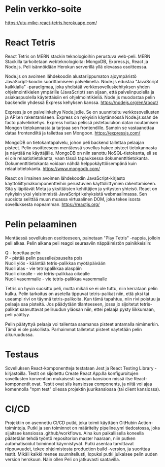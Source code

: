 # Pelin verkko-soite

https://utu-mike-react-tetris.herokuapp.com/

# React Tetris

React Tetris on MERN stackin teknologioihin perustuva web-peli. MERN Stackilla tarkoitetaan
webteknologioita: MongoDB, Express.js, React ja Node.js. Peli isännöidään
Herokun serverillä yllä olevassa osoitteessa.

Node.js on avoimen lähdekoodin alustariippumaton ajoympäristö JavaScript-koodin
suorittamiseen palvelimella. Node.js edustaa "JavaScript kaikkialla" -paradigmaa, joka 
yhdistää verkkosovelluskehityksen yhden ohjelmointikielen ympärille (JavaScript) sen sijaan,
että palvelinpuolella ja asiakaspuolella käytettäisiin eri ohjelmointikieliä. Node.js
muodostaa pelin backendin yhdessä Express kehyksen kanssa.
https://nodejs.org/en/about/

Express.js on palvelinkehys Node.js:lle. Se on suunniteltu verkkosovellusten ja API:en
rakentamiseen. Express on nykyisin käytännössä Node.js:ssän de facto palvelinkehys. Express
hoitaa pelissä pistetaulukon datan noutamisen Mongon tietokannasta ja tarjoaa sen
frontendille. Samoin se vastaanottaa dataa frontendiltä ja tallettaa sen Mongoon.
https://expressjs.com/

MongoDB on tietokantapalvelu, johon peli backend tallettaa pelaajan pisteet. Pelin
osoitteeseen mentäessä sovellus hakee pisteet tietokannasta ja näyttää ne käyttäjälle.
MongoDB on niin sanottu NoSQL-tietokanta, eli se ei ole relaatiotietokanta, vaan tässä
tapauksessa dokumenttitietokanta. Dokumenttitietokanta voidaan nähdä helppokäyttöisempänä
kuin relaatiotietokanta.
https://www.mongodb.com/

React on ilmainen avoimen lähdekoodin JavaScript-kirjasto käyttöliittymäkomponentteihin
perustuvien käyttöliittymien rakentamiseen. Sitä ylläpitävät Meta ja yksittäisten
kehittäjien ja yritysten yhteisö. React on nykyisin yksi yleisimmistä JavaScript kehyksistä
webmaailmassa. Sen suosiota selittää muun muassa virtuaalinen DOM, joka tekee isosta
sovelluksesta nopeamman.
https://reactjs.org/


# Pelin pelaaminen

Mentäessä sovelluksen osoitteeseen, painetaan
"Play Tetris" -nappia, jolloin peli alkaa. Pelin aikana peli reagoi seuraaviin 
näppäimistön painikkeisiin:

Q - lopettaa pelin\
P - pistää pelin pauselle/pauselta pois\
Nuoli ylös - kääntää tetris-palikkaa myötäpäivään\
Nuoli alas - vie tetrispalikkaa alaspäin\
Nuoli oikealle - vie tetris-palikkaa oikealle\
Nuoli vasemmalle - vie tetris-palikkaa vasemmalle

Tetris on hyvin suosittu peli, mutta mikäli se ei ole tuttu, niin kerrataan pelin kulku.
Pelin tarkoitus on asetella tippuvat tetris-palikat niin, että yksi tai useampi rivi on
täynnä tetris-palikoita. Kun tämä tapahtuu, niin rivi poistuu ja pelaaja saa pisteitä.
Jos päädytään tilanteeseen, jossa jo sijoitetut tetris-palikat saavuttavat peliruudun
yläosan niin, ettei pelaaja pysty liikkumaan, peli päättyy.

Pelin päätyttyä pelaaja voi tallentaa saamansa pisteet antamalla nimimerkin. Tämä ei ole
pakollista. Parhaimmat talletetut pisteet näytetään pelin alkuruudussa.


# Testaus

Sovelluksen React-komponentteja testataan Jest ja React Testing Library -kirjastoilla.
Testit on sijoitettu Create React App:lla konfiguroitujen sovellusten konvention mukaisesti
samaan kansioon missä itse React-komponentit ovat. Testit ovat siis kansiossa components, ja 
niitä voi ajaa komennolla "npm test" ollessa projektin juurikansiossa (tai client kansiossa).


# CI/CD

Projektiin on asennettu CI/CD putki, joka toimii käyttäen GitHubin Action-toimintoja.
Putki ja sen toiminnot on määritelty pipeline.yml tiedostossa, joka sijaitsee kansiossa
.github/workflows. Aina kun paikallisella koneella päätetään tehdä työntö repositorion
master haaraan, niin putken automatisoidut toiminnot käynnistyvät. Putki asentaa
tarvittavat riippuvuudet, tekee ohjelmistosta production build -version, ja suorittaa
testit. Mikäli kaikki menee suunnitellusti, lopuksi putki julkaisee pelin uuden version
herokuun. Näin ollen Peli on jatkuvasti saatavilla.